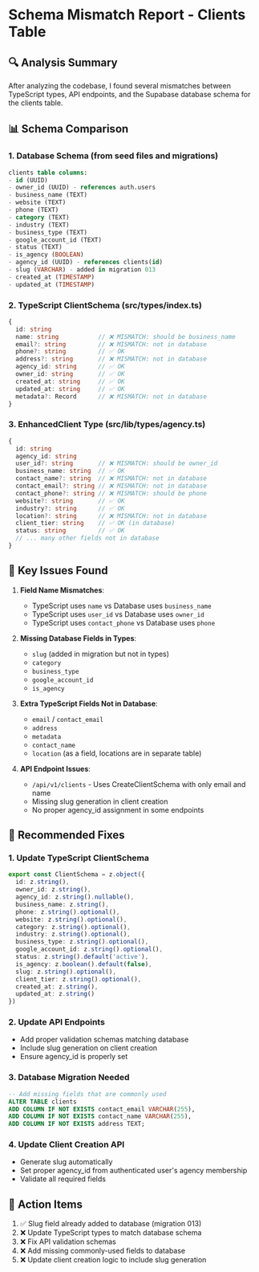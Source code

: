 # Schema Mismatch Report - Clients Table

## 🔍 Analysis Summary

After analyzing the codebase, I found several mismatches between TypeScript types, API endpoints, and the Supabase database schema for the clients table.

## 📊 Schema Comparison

### 1. Database Schema (from seed files and migrations)
```sql
clients table columns:
- id (UUID)
- owner_id (UUID) - references auth.users
- business_name (TEXT)
- website (TEXT)
- phone (TEXT)
- category (TEXT)
- industry (TEXT)
- business_type (TEXT)
- google_account_id (TEXT)
- status (TEXT)
- is_agency (BOOLEAN)
- agency_id (UUID) - references clients(id)
- slug (VARCHAR) - added in migration 013
- created_at (TIMESTAMP)
- updated_at (TIMESTAMP)
```

### 2. TypeScript ClientSchema (src/types/index.ts)
```typescript
{
  id: string
  name: string           // ❌ MISMATCH: should be business_name
  email?: string         // ❌ MISMATCH: not in database
  phone?: string         // ✅ OK
  address?: string       // ❌ MISMATCH: not in database
  agency_id: string      // ✅ OK
  owner_id: string       // ✅ OK
  created_at: string     // ✅ OK
  updated_at: string     // ✅ OK
  metadata?: Record      // ❌ MISMATCH: not in database
}
```

### 3. EnhancedClient Type (src/lib/types/agency.ts)
```typescript
{
  id: string
  agency_id: string
  user_id?: string       // ❌ MISMATCH: should be owner_id
  business_name: string  // ✅ OK
  contact_name?: string  // ❌ MISMATCH: not in database
  contact_email?: string // ❌ MISMATCH: not in database
  contact_phone?: string // ❌ MISMATCH: should be phone
  website?: string       // ✅ OK
  industry?: string      // ✅ OK
  location?: string      // ❌ MISMATCH: not in database
  client_tier: string    // ✅ OK (in database)
  status: string         // ✅ OK
  // ... many other fields not in database
}
```

## 🚨 Key Issues Found

1. **Field Name Mismatches**:
   - TypeScript uses `name` vs Database uses `business_name`
   - TypeScript uses `user_id` vs Database uses `owner_id`
   - TypeScript uses `contact_phone` vs Database uses `phone`

2. **Missing Database Fields in Types**:
   - `slug` (added in migration but not in types)
   - `category`
   - `business_type`
   - `google_account_id`
   - `is_agency`

3. **Extra TypeScript Fields Not in Database**:
   - `email` / `contact_email`
   - `address`
   - `metadata`
   - `contact_name`
   - `location` (as a field, locations are in separate table)

4. **API Endpoint Issues**:
   - `/api/v1/clients` - Uses CreateClientSchema with only email and name
   - Missing slug generation in client creation
   - No proper agency_id assignment in some endpoints

## 🔧 Recommended Fixes

### 1. Update TypeScript ClientSchema
```typescript
export const ClientSchema = z.object({
  id: z.string(),
  owner_id: z.string(),
  agency_id: z.string().nullable(),
  business_name: z.string(),
  phone: z.string().optional(),
  website: z.string().optional(),
  category: z.string().optional(),
  industry: z.string().optional(),
  business_type: z.string().optional(),
  google_account_id: z.string().optional(),
  status: z.string().default('active'),
  is_agency: z.boolean().default(false),
  slug: z.string().optional(),
  client_tier: z.string().optional(),
  created_at: z.string(),
  updated_at: z.string()
})
```

### 2. Update API Endpoints
- Add proper validation schemas matching database
- Include slug generation on client creation
- Ensure agency_id is properly set

### 3. Database Migration Needed
```sql
-- Add missing fields that are commonly used
ALTER TABLE clients 
ADD COLUMN IF NOT EXISTS contact_email VARCHAR(255),
ADD COLUMN IF NOT EXISTS contact_name VARCHAR(255),
ADD COLUMN IF NOT EXISTS address TEXT;
```

### 4. Update Client Creation API
- Generate slug automatically
- Set proper agency_id from authenticated user's agency membership
- Validate all required fields

## 📝 Action Items

1. ✅ Slug field already added to database (migration 013)
2. ❌ Update TypeScript types to match database schema
3. ❌ Fix API validation schemas
4. ❌ Add missing commonly-used fields to database
5. ❌ Update client creation logic to include slug generation